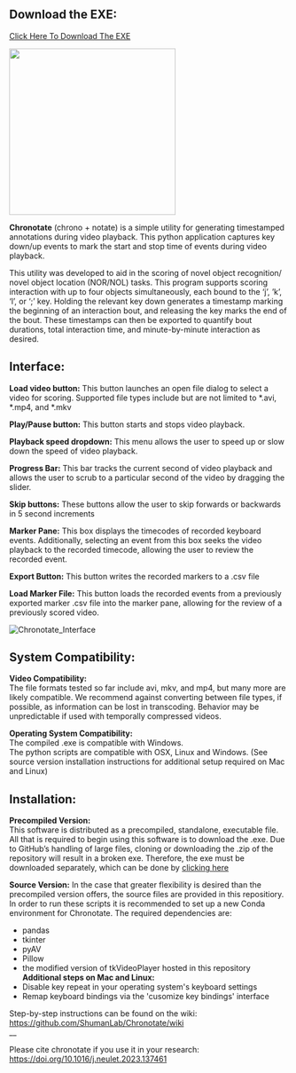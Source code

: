 ## Download the EXE:
[Click Here To Download The EXE](https://github.com/ShumanLab/Chronotate/raw/main/Chronotate.exe?download=)

<img src="https://user-images.githubusercontent.com/108362860/216124746-450dccf6-c007-4eee-b271-0ba784071acd.png" width="300">

**Chronotate** (chrono + notate) is a simple utility for generating timestamped annotations during video playback. This python application captures key down/up events to mark the start and stop time of events during video playback.  

This utility was developed to aid in the scoring of novel object recognition/ novel object location (NOR/NOL) tasks.  This program supports scoring interaction with up to four objects simultaneously, each bound to the ‘j’, ’k’, ‘l’, or ‘;’ key.  Holding the relevant key down generates a timestamp marking the beginning of an interaction bout, and releasing the key marks the end of the bout. These timestamps can then be exported to quantify bout durations, total interaction time, and minute-by-minute interaction as desired.

## Interface:
**Load video button:** This button launches an open file dialog to select a video for scoring. Supported file types include but are not limited to *.avi, *.mp4, and *.mkv  

**Play/Pause button:** This button starts and stops video playback.  

**Playback speed dropdown:** This menu allows the user to speed up or slow down the speed of video playback.   

**Progress Bar:** This bar tracks the current second of video playback and allows the user to scrub to a particular second of the video by dragging the slider.  

**Skip buttons:** These buttons allow the user to skip forwards or backwards in 5 second increments 

**Marker Pane:** This box displays the timecodes of recorded keyboard events.  Additionally, selecting an event from this box seeks the video playback to the recorded timecode, allowing the user to review the recorded event.  

**Export Button:** This button writes the recorded markers to a .csv file  

**Load Marker File:** This button loads the recorded events from a previously exported marker .csv file into the marker pane, allowing for the review of a previously scored video.  

![Chronotate_Interface](https://user-images.githubusercontent.com/108362860/216124015-6c562092-176f-4266-82f4-fb346da14304.png)


## System Compatibility:  

**Video Compatibility:**  
The file formats tested so far include avi, mkv, and mp4, but many more are likely compatible. We recommend against converting between file types, if possible, as information can be lost in transcoding. Behavior may be unpredictable if used with temporally compressed videos. 

**Operating System Compatibility:**  
The compiled .exe is compatible with Windows.  
The python scripts are compatible with OSX, Linux and Windows.
(See source version installation instructions for additional setup required on Mac and Linux)

## Installation:  
**Precompiled Version:**  
This software is distributed as a precompiled, standalone, executable file.  All that is required to begin using this software is to download the .exe.  Due to GitHub’s handling of large files, cloning or downloading the .zip of the repository will result in a broken exe. Therefore, the exe must be downloaded separately, which can be done by [clicking here](https://github.com/ShumanLab/Chronotate/raw/main/Chronotate.exe?download=)

**Source Version:**
In the case that greater flexibility is desired than the precompiled version offers, the source files are provided in this repositiory. In order to run these scripts it is recommended to set up a new Conda environment for Chronotate. The required dependencies are:  
* pandas  
* tkinter
* pyAV
* Pillow  
* the modified version of tkVideoPlayer hosted in this repository  
**Additional steps on Mac and Linux:**
* Disable key repeat in your operating system's keyboard settings  
* Remap keyboard bindings via the 'cusomize key bindings' interface  

Step-by-step instructions can be found on the wiki: https://github.com/ShumanLab/Chronotate/wiki  
__    
      
        
Please cite chronotate if you use it in your research:
https://doi.org/10.1016/j.neulet.2023.137461

